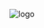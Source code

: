 ![logo](https://cloud.githubusercontent.com/assets/4376131/9156929/fed7be2a-3f0b-11e5-9546-1ce1bf3fc651.png)
